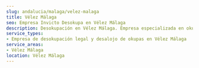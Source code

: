 ```yaml
---
slug: andalucia/malaga/velez-malaga
title: Vélez Málaga
seo: Empresa Invicto Desokupa en Vélez Málaga
description: Desokupación en Vélez Málaga. Empresa especializada en okupas. Mediación legal y desalojo express. Presupuesto gratuito.
service_types:
- Empresa de desokupación legal y desalojo de okupas en Vélez Málaga
service_areas:
- Vélez Málaga
location: Vélez Málaga
---
```

